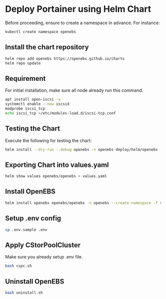 # Deploy Portainer using Helm Chart

Before proceeding, ensure to create a namespace in advance.
For instance:

```bash
kubectl create namespace openebs
```

## Install the chart repository

```bash
helm repo add openebs https://openebs.github.io/charts
helm repo update
```

## Requirement

For initial installation, make sure all node already run this command.

```bash
apt install open-iscsi -y
systemctl enable --now iscsid
modprobe iscsi_tcp
echo iscsi_tcp >/etc/modules-load.d/iscsi-tcp.conf
```

## Testing the Chart

Execute the following for testing the chart:

```bash
helm install --dry-run --debug openebs -n openebs deploy/helm/openebs
```

## Exporting Chart into values.yaml

```bash
helm show values openebs/openebs > values.yaml
```

## Install OpenEBS

```bash
helm install openebs openebs/openebs -n openebs --create-namespace -f values.yaml
```

## Setup .env config

```bash
cp .env.sample .env
```

## Apply CStorPoolCluster

Make sure you already setup .env file.

```bash
bash cspc.sh
```

## Uninstall OpenEBS

```bash
bash uninstall.sh
```
